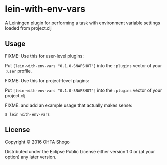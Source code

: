 # lein-with-env-vars

A Leiningen plugin for performing a task with environment variable settings loaded from project.clj

## Usage

FIXME: Use this for user-level plugins:

Put `[lein-with-env-vars "0.1.0-SNAPSHOT"]` into the `:plugins` vector of your `:user`
profile.

FIXME: Use this for project-level plugins:

Put `[lein-with-env-vars "0.1.0-SNAPSHOT"]` into the `:plugins` vector of your project.clj.

FIXME: and add an example usage that actually makes sense:

    $ lein with-env-vars

## License

Copyright © 2016 OHTA Shogo

Distributed under the Eclipse Public License either version 1.0 or (at
your option) any later version.

